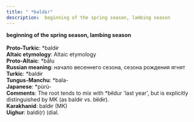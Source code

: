 ```yaml
---
title: " *baldɨr"
description:  beginning of the spring season, lambing season
---
```

<strong> beginning of the spring season, lambing season</strong><br><br>
<strong>Proto-Turkic</strong>:  *baldɨr<br>
<strong>Altaic etymology</strong>:  Altaic etymology<br>
<strong> Proto-Altaic</strong>:  *bằlu<br>
<strong>Russian meaning</strong>:  начало весеннего сезона, сезона рождения ягнят<br>
<strong>Turkic</strong>:  *baldɨr<br>
<strong>Tungus-Manchu</strong>:  *bala-<br>
<strong>Japanese</strong>:  *pùrù-<br>
<strong>Comments</strong>:  The root tends to mix with *bɨldur 'last year', but is explicitly distinguished by MK (as baldɨr vs. bɨldɨr).<br>
<strong>Karakhanid</strong>:  baldɨr (MK)<br>
<strong>Uighur</strong>:  baldi(r) (dial.<br>



